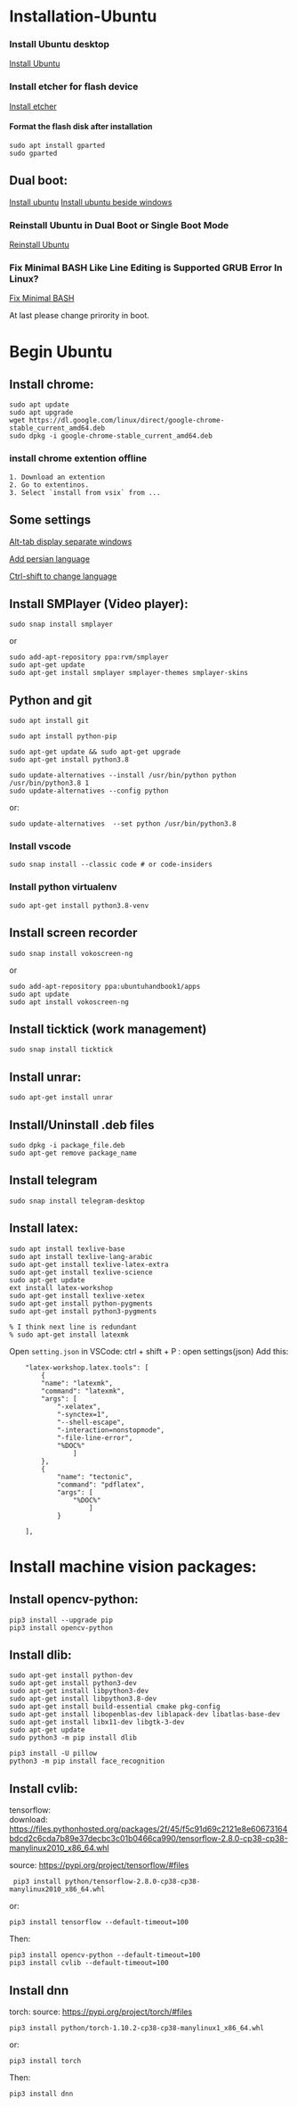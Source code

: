# Installation-Ubuntu

### Install Ubuntu desktop
[Install Ubuntu](https://ubuntu.com/tutorials/install-ubuntu-desktop#3-create-a-bootable-usb-stick)
### Install etcher for flash device
[Install etcher](https://www.balena.io/etcher/)
#### Format the flash disk after installation
```
sudo apt install gparted
sudo gparted
```
## Dual boot:
[Install ubuntu](https://techtik.com/2020/06/22/install-ubuntu/)
[Install ubuntu beside windows](codefriend.ir/2020/03/05/نصب-اوبونتو-در-کنار-ویندوز/)

### Reinstall Ubuntu in Dual Boot or Single Boot Mode
[Reinstall Ubuntu](https://itsfoss.com/reinstall-ubuntu/)
### Fix Minimal BASH Like Line Editing is Supported GRUB Error In Linux?
[Fix Minimal BASH](https://www.geeksforgeeks.org/how-to-fix-minimal-bash-like-line-editing-is-supported-grub-error-in-linux/)

At last please change prirority in boot.

# Begin Ubuntu
## Install chrome:
```
sudo apt update
sudo apt upgrade
wget https://dl.google.com/linux/direct/google-chrome-stable_current_amd64.deb
sudo dpkg -i google-chrome-stable_current_amd64.deb
```

### install chrome extention offline
```
1. Download an extention
2. Go to extentinos.
3. Select `install from vsix` from ...
```

## Some settings
[Alt-tab display separate windows](https://ubuntuhandbook.org/index.php/2019/02/alt-tab-display-separate-windows-ubuntu-18-04/)

[Add persian language](aparat.com/v/mKcTf/Add_Persian_language_in_Kali_Linux_%7C_اضافه_کردن_زبان)

[Ctrl-shift to change language](https://askubuntu.com/questions/1029588/18-04-ctrlshift-to-change-language)

## Install SMPlayer (Video player):
```
sudo snap install smplayer
```
or
```
sudo add-apt-repository ppa:rvm/smplayer 
sudo apt-get update 
sudo apt-get install smplayer smplayer-themes smplayer-skins
```

## Python and git
```
sudo apt install git

sudo apt install python-pip

sudo apt-get update && sudo apt-get upgrade
sudo apt-get install python3.8

sudo update-alternatives --install /usr/bin/python python /usr/bin/python3.8 1
sudo update-alternatives --config python
```
or:
```
sudo update-alternatives  --set python /usr/bin/python3.8
```

### Install vscode
```
sudo snap install --classic code # or code-insiders
```

### Install python virtualenv 
```
sudo apt-get install python3.8-venv
```

## Install screen recorder
```
sudo snap install vokoscreen-ng
```
or
```
sudo add-apt-repository ppa:ubuntuhandbook1/apps
sudo apt update
sudo apt install vokoscreen-ng
```

## Install ticktick (work management)
```
sudo snap install ticktick
```

## Install unrar:
```
sudo apt-get install unrar
```

## Install/Uninstall .deb files
```
sudo dpkg -i package_file.deb
sudo apt-get remove package_name
```

## Install telegram
```
sudo snap install telegram-desktop
```

## Install latex:
```
sudo apt install texlive-base
sudo apt install texlive-lang-arabic
sudo apt-get install texlive-latex-extra
sudo apt-get install texlive-science
sudo apt-get update
ext install latex-workshop
sudo apt-get install texlive-xetex
sudo apt-get install python-pygments
sudo apt-get install python3-pygments

% I think next line is redundant
% sudo apt-get install latexmk
```

Open `setting.json` in VSCode: ctrl + shift + P : open settings(json)
Add this:
```
    "latex-workshop.latex.tools": [
        {
        "name": "latexmk",
        "command": "latexmk",
        "args": [
            "-xelatex",
            "-synctex=1",
            "--shell-escape",
            "-interaction=nonstopmode",
            "-file-line-error",
            "%DOC%"
                ]
        },
        {
            "name": "tectonic",
            "command": "pdflatex",
            "args": [
                "%DOC%"
                    ]
            }        
        
    ],
```

# Install machine vision packages:
## Install opencv-python:
```
pip3 install --upgrade pip
pip3 install opencv-python
```

## Install dlib:
```
sudo apt-get install python-dev
sudo apt-get install python3-dev
sudo apt-get install libpython3-dev
sudo apt-get install libpython3.8-dev
sudo apt-get install build-essential cmake pkg-config
sudo apt-get install libopenblas-dev liblapack-dev libatlas-base-dev
sudo apt-get install libx11-dev libgtk-3-dev
sudo apt-get update
sudo python3 -m pip install dlib

pip3 install -U pillow
python3 -m pip install face_recognition
```

## Install cvlib:

tensorflow:  
download:   https://files.pythonhosted.org/packages/2f/45/f5c91d69c2121e8e60673164bdcd2c6cda7b89e37decbc3c01b0466ca990/tensorflow-2.8.0-cp38-cp38-manylinux2010_x86_64.whl  

source: https://pypi.org/project/tensorflow/#files
```
 pip3 install python/tensorflow-2.8.0-cp38-cp38-manylinux2010_x86_64.whl
```
or:  
```
pip3 install tensorflow --default-timeout=100
```

Then:
```
pip3 install opencv-python --default-timeout=100
pip3 install cvlib --default-timeout=100
```

## Install dnn
torch:
source: https://pypi.org/project/torch/#files
```
pip3 install python/torch-1.10.2-cp38-cp38-manylinux1_x86_64.whl
```
or:
```
pip3 install torch
```

Then:
```
pip3 install dnn
```
